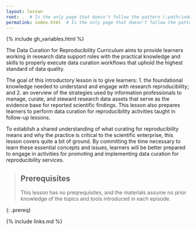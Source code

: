 ```yaml
---
layout: lesson
root: .  # Is the only page that doesn't follow the pattern /:path/index.html
permalink: index.html  # Is the only page that doesn't follow the pattern /:path/index.html
---
```


{% include gh_variables.html %}

The Data Curation for Reproducibility Curriculum aims to provide learners working in research data support roles with the practical knowledge and skills to properly execute data curation workflows that uphold the highest standard of data quality.

The goal of this introductory lesson is to give learners: 1. the foundational knowledge needed to understand and engage with research reproducibility; and 2. an overview of the strategies used by information professionals to manage, curate, and steward research data assets that serve as the evidence base for reported scientific findings. This lesson also prepares learners to perform data curation for reproducibility activities taught in follow-up lessons. 

To establish a shared understanding of what curating for reproducibility means and why the practice is critical to the scientific enterprise, this lesson covers quite a bit of ground. By committing the time necessary to learn these essential concepts and issues, learners will be better prepared to engage in activities for promoting and implementing data curation for reproducibility services.


> ## Prerequisites
> 
> This lesson has no preqrequisites, and the materials assume no prior knowledge of the topics and tools introduced in each episode.
> 
{: .prereq}

{% include links.md %}
